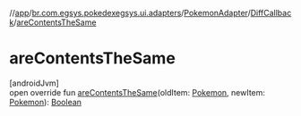 //[app](../../../../index.md)/[br.com.egsys.pokedexegsys.ui.adapters](../../index.md)/[PokemonAdapter](../index.md)/[DiffCallback](index.md)/[areContentsTheSame](are-contents-the-same.md)

# areContentsTheSame

[androidJvm]\
open override fun [areContentsTheSame](are-contents-the-same.md)(oldItem: [Pokemon](../../../br.com.egsys.pokedexegsys.data.model.storage/-pokemon/index.md), newItem: [Pokemon](../../../br.com.egsys.pokedexegsys.data.model.storage/-pokemon/index.md)): [Boolean](https://kotlinlang.org/api/latest/jvm/stdlib/kotlin/-boolean/index.html)
